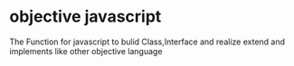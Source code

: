 objective javascript
============================

The Function for javascript to bulid Class,Interface and realize extend and implements like other objective language
